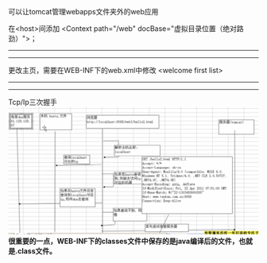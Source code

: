 可以让tomcat管理webapps文件夹外的web应用

在&lt;host&gt;间添加 &lt;Context path="/web" docBase="虚拟目录位置（绝对路劲）"&gt;；

---

---

更改主页，需要在WEB-INF下的web.xml中修改 &lt;welcome first list&gt;

---

---

Tcp/Ip三次握手![](/sda/import.png)**很重要的一点，WEB-INF下的classes文件中保存的是java编译后的文件，也就是.class文件。**

